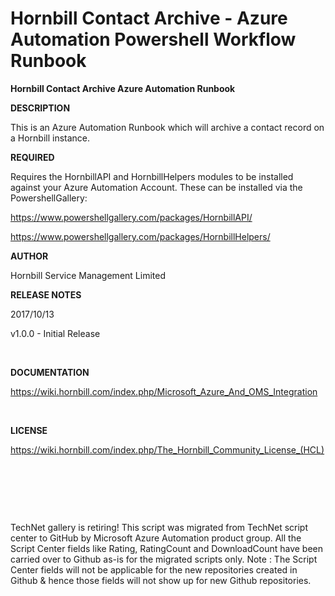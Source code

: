 ﻿Hornbill Contact Archive - Azure Automation Powershell Workflow Runbook
=======================================================================

            

**Hornbill Contact Archive Azure Automation Runbook**



**DESCRIPTION**


This is an Azure Automation Runbook which will archive a contact record on a Hornbill instance.



**REQUIRED**


Requires the HornbillAPI and HornbillHelpers modules to be installed against your Azure Automation Account. These can be installed via the PowershellGallery:


https://www.powershellgallery.com/packages/HornbillAPI/


https://www.powershellgallery.com/packages/HornbillHelpers/



**AUTHOR**


Hornbill Service Management Limited



**RELEASE NOTES**


2017/10/13 


v1.0.0 - Initial Release


 


**DOCUMENTATION** 


https://wiki.hornbill.com/index.php/Microsoft_Azure_And_OMS_Integration


 


**LICENSE** 


https://wiki.hornbill.com/index.php/The_Hornbill_Community_License_(HCL)


 

 

 



        
    
TechNet gallery is retiring! This script was migrated from TechNet script center to GitHub by Microsoft Azure Automation product group. All the Script Center fields like Rating, RatingCount and DownloadCount have been carried over to Github as-is for the migrated scripts only. Note : The Script Center fields will not be applicable for the new repositories created in Github & hence those fields will not show up for new Github repositories.
